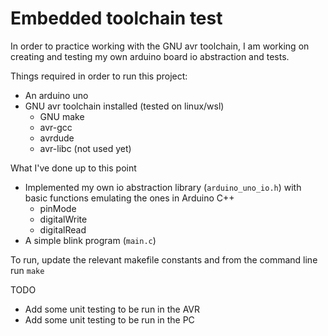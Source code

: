 # Embedded toolchain test
In order to practice working with the GNU avr toolchain, I am working on creating and testing my own arduino board io abstraction and tests.

Things required in order to run this project:
- An arduino uno
- GNU avr toolchain installed (tested on linux/wsl)
    - GNU make
    - avr-gcc
    - avrdude
    - avr-libc (not used yet)

What I've done up to this point
- Implemented my own io abstraction library (`arduino_uno_io.h`) with basic functions emulating the ones in Arduino C++
    - pinMode
    - digitalWrite
    - digitalRead
- A simple blink program (`main.c`)

To run, update the relevant makefile constants and from the command line run `make`


TODO
- Add some unit testing to be run in the AVR
- Add some unit testing to be run in the PC